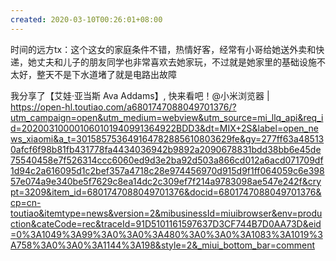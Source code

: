 ```yaml
---
created: 2020-03-10T00:26:01+08:00
---
```


时间的远方tx：这个这女的家庭条件不错，热情好客，经常有小哥给她送外卖和快递，她丈夫和儿子的朋友同学也非常喜欢去她家玩，不过就是她家里的基础设施不太好，整天不是下水道堵了就是电路出故障

我分享了【艾娃·亚当斯 Ava Addams】, 快来看吧！@小米浏览器 | https://open-hl.toutiao.com/a6801747088049701376/?utm_campaign=open&utm_medium=webview&utm_source=mi_llq_api&req_id=202003100001060101940991364922BDD3&dt=MIX+2S&label=open_news_xiaomi&a_t=301585753649164782885610803629fe&gy=277ff63a485130afcf6f98b81fb431778fa4434036942b9892a2090678831bdd38bb6e45de75540458e7f526314ccc6060ed9d3e2ba92d503a866cd012a6acd071709df1d94c2a616095d1c2bef357a4718c28e974456970d915d9f1ff064059c6e39857e074a9e340be5f7629c8ea14dc2c309ef7f214a9783098ae547e242f&crypt=3209&item_id=6801747088049701376&docid=6801747088049701376&cp=cn-toutiao&itemtype=news&version=2&mibusinessId=miuibrowser&env=production&cateCode=rec&traceId=91D5101161597637D3CF744B7D0AA73D&eid=0%3A1049%3A99%3A0%3A0%3A480%3A0%3A0%3A1083%3A1019%3A758%3A0%3A0%3A1144%3A198&style=2&_miui_bottom_bar=comment